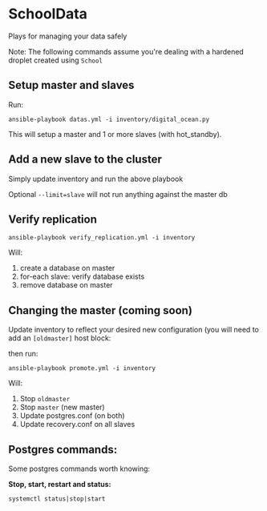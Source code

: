 # SchoolData
Plays for managing your data safely

Note: The following commands assume you're dealing with a hardened droplet created using `School`


## Setup master and slaves

Run:

```
ansible-playbook datas.yml -i inventory/digital_ocean.py
```

This will setup a master and 1 or more slaves (with hot_standby).

## Add a new slave to the cluster

Simply update inventory and run the above playbook

Optional `--limit=slave` will not run anything against the master db

## Verify replication

```
ansible-playbook verify_replication.yml -i inventory
```

Will:

1. create a database on master
2. for-each slave: verify database exists
3. remove database on master

## Changing the master (coming soon)

Update inventory to reflect your desired new configuration (you will need to add an `[oldmaster]` host block:

then run:

```
ansible-playbook promote.yml -i inventory
```

Will:

1. Stop `oldmaster`
2. Stop `master` (new master)
3. Update postgres.conf (on both)
4. Update recovery.conf on all slaves


## Postgres commands:

Some postgres commands worth knowing:

**Stop, start, restart and status:**

```
systemctl status|stop|start
```